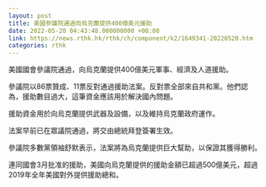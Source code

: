 ```yaml
---
layout: post
title: 美國參議院通過向烏克蘭提供400億美元援助
date: 2022-05-20 04:43:48.000000000 +08:00
link: https://news.rthk.hk/rthk/ch/component/k2/1649341-20220520.htm
categories: rthk
---
```


美國國會參議院通過，向烏克蘭提供400億美元軍事、經濟及人道援助。 

參議院以86票贊成、11票反對通過援助法案。反對票全部來自共和黨。他們認為，援助數目過大，這筆資金應該用於解決國內問題。 

援助資金用於向烏克蘭提供武器及設備，以及維持烏克蘭政府運作。

法案早前已在眾議院通過，將交由總統拜登簽署生效。 

參議院多數黨領袖舒默表示，法案將為烏克蘭提供巨大幫助，以保證其獲得勝利。

連同國會3月批准的援助，美國向烏克蘭提供的援助金額已超過500億美元，超過2019年全年美國對外提供援助總和。
